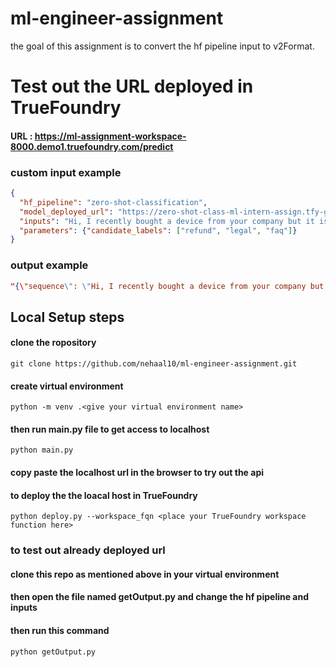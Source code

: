 # ml-engineer-assignment
the goal of this assignment is to convert the hf pipeline input to v2Format.

# Test out the URL deployed in TrueFoundry 
#### URL : https://ml-assignment-workspace-8000.demo1.truefoundry.com/predict
### custom input example
```json
{
  "hf_pipeline": "zero-shot-classification",
  "model_deployed_url": "https://zero-shot-class-ml-intern-assign.tfy-gcp-standard-usce1.devtest.truefoundry.tech/v2/models/zero-shot-class/infer",
  "inputs": "Hi, I recently bought a device from your company but it is not working as advertised and I would like to get reimbursed!",
  "parameters": {"candidate_labels": ["refund", "legal", "faq"]}
}
```
### output example
```json
"{\"sequence\": \"Hi, I recently bought a device from your company but it is not working as advertised and I would like to get reimbursed!\", \"labels\": [\"refund\", \"faq\", \"legal\"], \"scores\": [0.937849760055542, 0.04914167523384094, 0.013008514419198036]}"
```

## Local Setup steps
#### clone the ropository
```git
git clone https://github.com/nehaal10/ml-engineer-assignment.git
```
#### create virtual environment
```git
python -m venv .<give your virtual environment name>
```
#### then run main.py file to get access to localhost
```power shell
python main.py
```
#### copy paste the localhost url in the browser to try out the api
#### to deploy the the loacal host in TrueFoundry
```power shell
python deploy.py --workspace_fqn <place your TrueFoundry workspace function here>
```

### to test out already deployed url
#### clone this repo as mentioned above in your virtual environment 
#### then open the file named getOutput.py and change the hf pipeline and inputs
#### then run this command
```git
python getOutput.py
```
